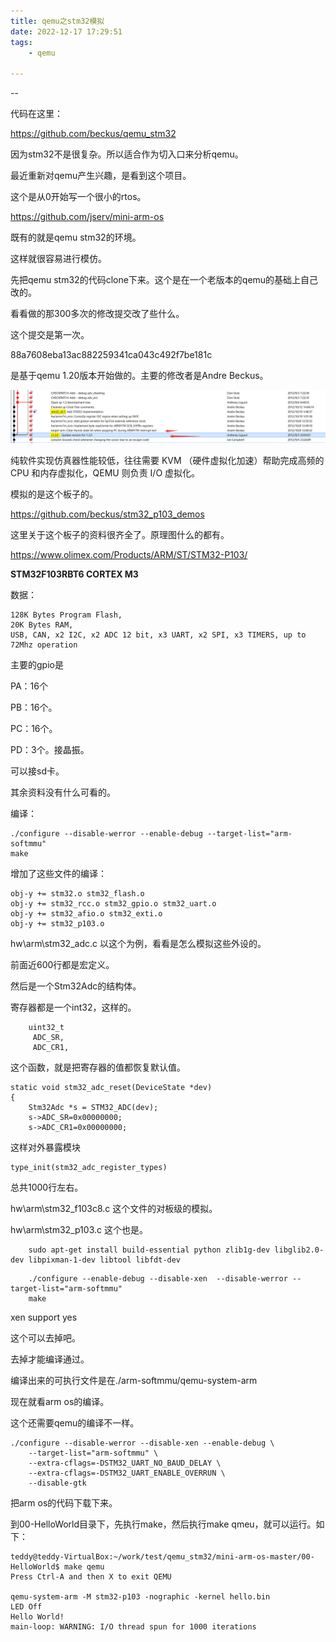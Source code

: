 ```yaml
---
title: qemu之stm32模拟
date: 2022-12-17 17:29:51
tags:
	- qemu

---
```


--

代码在这里：

https://github.com/beckus/qemu_stm32

因为stm32不是很复杂。所以适合作为切入口来分析qemu。

最近重新对qemu产生兴趣，是看到这个项目。

这个是从0开始写一个很小的rtos。

https://github.com/jserv/mini-arm-os

既有的就是qemu stm32的环境。

这样就很容易进行模仿。

先把qemu stm32的代码clone下来。这个是在一个老版本的qemu的基础上自己改的。

看看做的那300多次的修改提交改了些什么。

这个提交是第一次。

88a7608eba13ac882259341ca043c492f7be181c

是基于qemu 1.20版本开始做的。主要的修改者是Andre Beckus。

![image-20221217203813186](../images/random_name/image-20221217203813186.png)



纯软件实现仿真器性能较低，往往需要 KVM （硬件虚拟化加速）帮助完成高频的 CPU 和内存虚拟化，QEMU 则负责 I/O 虚拟化。

模拟的是这个板子的。

https://github.com/beckus/stm32_p103_demos

这里关于这个板子的资料很齐全了。原理图什么的都有。

https://www.olimex.com/Products/ARM/ST/STM32-P103/

**STM32F103RBT6 CORTEX M3**

数据：

```
128K Bytes Program Flash, 
20K Bytes RAM, 
USB, CAN, x2 I2C, x2 ADC 12 bit, x3 UART, x2 SPI, x3 TIMERS, up to 72Mhz operation
```

主要的gpio是

PA：16个

PB：16个。

PC：16个。

PD：3个。接晶振。

可以接sd卡。

其余资料没有什么可看的。

编译：

```
./configure --disable-werror --enable-debug --target-list="arm-softmmu"
make
```

增加了这些文件的编译：

```
obj-y += stm32.o stm32_flash.o
obj-y += stm32_rcc.o stm32_gpio.o stm32_uart.o
obj-y += stm32_afio.o stm32_exti.o
obj-y += stm32_p103.o
```

hw\arm\stm32_adc.c 以这个为例，看看是怎么模拟这些外设的。

前面近600行都是宏定义。

然后是一个Stm32Adc的结构体。

寄存器都是一个int32，这样的。

```
    uint32_t
	 ADC_SR,
	 ADC_CR1,
```

这个函数，就是把寄存器的值都恢复默认值。

```
static void stm32_adc_reset(DeviceState *dev)
{
    Stm32Adc *s = STM32_ADC(dev);
    s->ADC_SR=0x00000000;
    s->ADC_CR1=0x00000000;
```

这样对外暴露模块

```
type_init(stm32_adc_register_types)
```

总共1000行左右。

hw\arm\stm32_f103c8.c 这个文件的对板级的模拟。

hw\arm\stm32_p103.c 这个也是。



```
    sudo apt-get install build-essential python zlib1g-dev libglib2.0-dev libpixman-1-dev libtool libfdt-dev

```

```
    ./configure --enable-debug --disable-xen  --disable-werror --target-list="arm-softmmu"
    make
```

xen support       yes 

这个可以去掉吧。

去掉才能编译通过。

编译出来的可执行文件是在./arm-softmmu/qemu-system-arm



现在就看arm os的编译。

这个还需要qemu的编译不一样。

```
./configure --disable-werror --disable-xen --enable-debug \
    --target-list="arm-softmmu" \
    --extra-cflags=-DSTM32_UART_NO_BAUD_DELAY \
    --extra-cflags=-DSTM32_UART_ENABLE_OVERRUN \
    --disable-gtk
```

把arm os的代码下载下来。

到00-HelloWorld目录下，先执行make，然后执行make qmeu，就可以运行。如下：

```
teddy@teddy-VirtualBox:~/work/test/qemu_stm32/mini-arm-os-master/00-HelloWorld$ make qemu 
Press Ctrl-A and then X to exit QEMU

qemu-system-arm -M stm32-p103 -nographic -kernel hello.bin
LED Off
Hello World!
main-loop: WARNING: I/O thread spun for 1000 iterations
```

